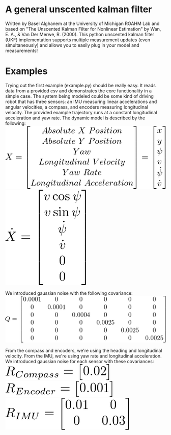 # A general unscented kalman filter
Written by Basel Alghanem at the University of Michigan ROAHM Lab and based on "The Unscented Kalman Filter for Nonlinear Estimation" by Wan, E. A., & Van Der Merwe, R. (2000). This python unscented kalman filter (UKF) implementation supports multiple measurement updates (even simultaneously) and allows you to easily plug in your model and measurements!

# Examples
Trying out the first example (example.py) should be really easy. It reads data from a provided csv and demonstrates the core functionality in a simple case. The system being modeled could be some kind of driving robot that has three sensors: an IMU measuring linear accelerations and angular velocities, a compass, and encoders measuring longitudinal velocity. The provided example trajectory runs at a constant longitudinal acceleration and yaw rate. The dynamic model is described by the following:
![](Examples%20Files/latex_x.png)
![](Examples%20Files/latex_x_dot.png)

We introduced gaussian noise with the following covariance:
![](Examples%20Files/q.png)

From the compass and encoders, we're using the heading and longitudinal velocity. From the IMU, we're using yaw rate and longitudinal acceleration. We introduced gaussian noise for each sensor with these covariances: 
![](Examples%20Files/r_compass.png)  
![](Examples%20Files/r_encoder.png)  
![](Examples%20Files/r_imu.png)
